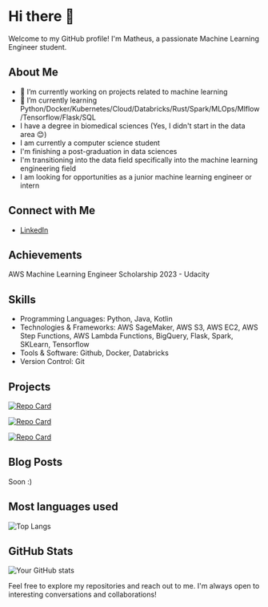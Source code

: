 # Hi there 👋

Welcome to my GitHub profile! I'm Matheus, a passionate Machine Learning Engineer student. 

## About Me

- 🔭 I’m currently working on projects related to machine learning
- 🌱 I’m currently learning Python/Docker/Kubernetes/Cloud/Databricks/Rust/Spark/MLOps/Mlflow/Tensorflow/Flask/SQL
- I have a degree in biomedical sciences (Yes, I didn't start in the data area 😊)
- I am currently a computer science student
- I'm finishing a post-graduation in data sciences
- I'm transitioning into the data field specifically into the machine learning engineering field
- I am looking for opportunities as a junior machine learning engineer or intern

## Connect with Me

- [LinkedIn](https://www.linkedin.com/in/matheusrc)

## Achievements

AWS Machine Learning Engineer Scholarship 2023 - Udacity

## Skills

- Programming Languages: Python, Java, Kotlin
- Technologies & Frameworks: AWS SageMaker, AWS S3, AWS EC2, AWS Step Functions, AWS Lambda Functions, BigQuery, Flask, Spark, SKLearn, Tensorflow
- Tools & Software: Github, Docker, Databricks
- Version Control: Git

## Projects

[![Repo Card](https://github-readme-stats.vercel.app/api/pin/?username=mathewsrc&repo=AWS-Machine-Learning-Engineer-Capstone&bg_color=000&border_color=30A3DC&show_icons=true&icon_color=30A3DC&title_color=E94D5F&text_color=FFF)](https://github.com/mathewsrc/AWS-Machine-Learning-Engineer-Capstone)

[![Repo Card](https://github-readme-stats.vercel.app/api/pin/?username=mathewsrc&repo=Fine-Tuning-Pretrained-Image-Classification-Model-with-AWS-SageMaker-and-TensorFlow&bg_color=000&border_color=30A3DC&show_icons=true&icon_color=30A3DC&title_color=E94D5F&text_color=FFF)](https://github.com/mathewsrc/Fine-Tuning-Pretrained-Image-Classification-Model-with-AWS-SageMaker-and-TensorFlow)

[![Repo Card](https://github-readme-stats.vercel.app/api/pin/?username=mathewsrc&repo=Operationalizing-an-AWS-ML-Project&bg_color=000&border_color=30A3DC&show_icons=true&icon_color=30A3DC&title_color=E94D5F&text_color=FFF)](https://github.com/mathewsrc/Operationalizing-an-AWS-ML-Project)

## Blog Posts

Soon :)

## Most languages used

![Top Langs](https://github-readme-stats-git-masterrstaa-rickstaa.vercel.app/api/top-langs/?username=mathewsrc&layout=compact&bg_color=000&border_color=30A3DC&title_color=E94D5F&text_color=FFF)


## GitHub Stats

![Your GitHub stats](https://github-readme-stats.vercel.app/api?username=mathewsrc&show_icons=true&theme=radical&langs_count=5&hide_title=true)


Feel free to explore my repositories and reach out to me. I'm always open to interesting conversations and collaborations!
